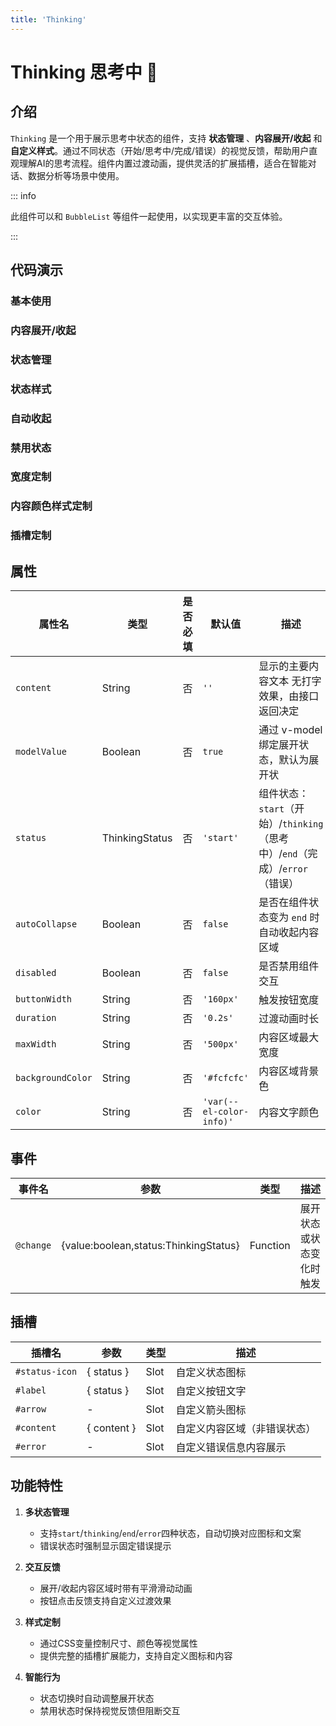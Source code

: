 ```yaml
---
title: 'Thinking'
---
```


# Thinking 思考中 🍓

## 介绍

`Thinking` 是一个用于展示思考中状态的组件，支持 **状态管理** 、**内容展开/收起** 和 **自定义样式**。通过不同状态（开始/思考中/完成/错误）的视觉反馈，帮助用户直观理解AI的思考流程。组件内置过渡动画，提供灵活的扩展插槽，适合在智能对话、数据分析等场景中使用。

::: info

此组件可以和 `BubbleList` 等组件一起使用，以实现更丰富的交互体验。

:::

## 代码演示

### 基本使用

<demo src="./demos/base.vue"></demo>

### 内容展开/收起

<demo src="./demos/content.vue"></demo>

### 状态管理

<demo src="./demos/v-model.vue"></demo>

### 状态样式

<demo src="./demos/status.vue"></demo>

### 自动收起

<demo src="./demos/autoCollapse.vue"></demo>

### 禁用状态

<demo src="./demos/disabled.vue"></demo>

### 宽度定制

<demo src="./demos/width.vue"></demo>

### 内容颜色样式定制

<demo src="./demos/color.vue"></demo>

### 插槽定制

<demo src="./demos/solt.vue"></demo>

## 属性

| 属性名            | 类型           | 是否必填 | 默认值                   | 描述                                                                         |
| ----------------- | -------------- | -------- | ------------------------ | ---------------------------------------------------------------------------- |
| `content`         | String         | 否       | `''`                     | 显示的主要内容文本 无打字效果，由接口返回决定                                |
| `modelValue`      | Boolean        | 否       | `true`                   | 通过 v-model 绑定展开状态，默认为展开状                                      |
| `status`          | ThinkingStatus | 否       | `'start'`                | 组件状态：`start`（开始）/`thinking`（思考中）/`end`（完成）/`error`（错误） |
| `autoCollapse`    | Boolean        | 否       | `false`                  | 是否在组件状态变为 `end` 时自动收起内容区域                                  |
| `disabled`        | Boolean        | 否       | `false`                  | 是否禁用组件交互                                                             |
| `buttonWidth`     | String         | 否       | `'160px'`                | 触发按钮宽度                                                                 |
| `duration`        | String         | 否       | `'0.2s'`                 | 过渡动画时长                                                                 |
| `maxWidth`        | String         | 否       | `'500px'`                | 内容区域最大宽度                                                             |
| `backgroundColor` | String         | 否       | `'#fcfcfc'`              | 内容区域背景色                                                               |
| `color`           | String         | 否       | `'var(--el-color-info)'` | 内容文字颜色                                                                 |

## 事件

| 事件名    | 参数                                    | 类型     | 描述                     |
| --------- | --------------------------------------- | -------- | ------------------------ |
| `@change` | \{value:boolean,status:ThinkingStatus\} | Function | 展开状态或状态变化时触发 |

## 插槽

| 插槽名         | 参数          | 类型 | 描述                         |
| -------------- | ------------- | ---- | ---------------------------- |
| `#status-icon` | \{ status \}  | Slot | 自定义状态图标               |
| `#label`       | \{ status \}  | Slot | 自定义按钮文字               |
| `#arrow`       | -             | Slot | 自定义箭头图标               |
| `#content`     | \{ content \} | Slot | 自定义内容区域（非错误状态） |
| `#error`       | -             | Slot | 自定义错误信息内容展示       |

## 功能特性

1. **多状态管理**
   - 支持`start`/`thinking`/`end`/`error`四种状态，自动切换对应图标和文案
   - 错误状态时强制显示固定错误提示

2. **交互反馈**
   - 展开/收起内容区域时带有平滑滑动动画
   - 按钮点击反馈支持自定义过渡效果

3. **样式定制**
   - 通过CSS变量控制尺寸、颜色等视觉属性
   - 提供完整的插槽扩展能力，支持自定义图标和内容

4. **智能行为**
   - 状态切换时自动调整展开状态
   - 禁用状态时保持视觉反馈但阻断交互
